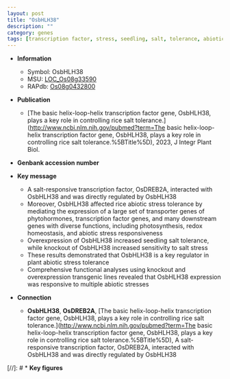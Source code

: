 ```yaml
---
layout: post
title: "OsbHLH38"
description: ""
category: genes
tags: [transcription factor, stress, seedling, salt, tolerance, abiotic stress, salt tolerance, salt stress, biotic stress, stress tolerance, transporter, redox homeostasis]
---
```


* **Information**  
    + Symbol: OsbHLH38  
    + MSU: [LOC_Os08g33590](http://rice.uga.edu/cgi-bin/ORF_infopage.cgi?orf=LOC_Os08g33590)  
    + RAPdb: [Os08g0432800](https://rapdb.dna.affrc.go.jp/locus/?name=Os08g0432800)  

* **Publication**  
    + [The basic helix-loop-helix transcription factor gene, OsbHLH38, plays a key role in controlling rice salt tolerance.](http://www.ncbi.nlm.nih.gov/pubmed?term=The basic helix-loop-helix transcription factor gene, OsbHLH38, plays a key role in controlling rice salt tolerance.%5BTitle%5D), 2023, J Integr Plant Biol.

* **Genbank accession number**  

* **Key message**  
    + A salt-responsive transcription factor, OsDREB2A, interacted with OsbHLH38 and was directly regulated by OsbHLH38
    + Moreover, OsbHLH38 affected rice abiotic stress tolerance by mediating the expression of a large set of transporter genes of phytohormones, transcription factor genes, and many downstream genes with diverse functions, including photosynthesis, redox homeostasis, and abiotic stress responsiveness
    + Overexpression of OsbHLH38 increased seedling salt tolerance, while knockout of OsbHLH38 increased sensitivity to salt stress
    + These results demonstrated that OsbHLH38 is a key regulator in plant abiotic stress tolerance
    + Comprehensive functional analyses using knockout and overexpression transgenic lines revealed that OsbHLH38 expression was responsive to multiple abiotic stresses

* **Connection**  
    + __OsbHLH38__, __OsDREB2A__, [The basic helix-loop-helix transcription factor gene, OsbHLH38, plays a key role in controlling rice salt tolerance.](http://www.ncbi.nlm.nih.gov/pubmed?term=The basic helix-loop-helix transcription factor gene, OsbHLH38, plays a key role in controlling rice salt tolerance.%5BTitle%5D),  A salt-responsive transcription factor, OsDREB2A, interacted with OsbHLH38 and was directly regulated by OsbHLH38

[//]: # * **Key figures**  


